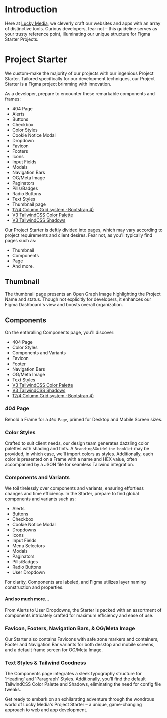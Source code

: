 # Introduction
Here at [Lucky Media](https://www.luckymedia.dev), we cleverly craft our websites and apps with an array of distinctive tools. Curious developers, fear not – this guideline serves as your trusty reference point, illuminating our unique structure for Figma Starter Projects.

# Project Starter
We custom-make the majority of our projects with our ingenious Project Starter. Tailored specifically for our development techniques, our Project Starter is a Figma project brimming with innovation.

As a developer, prepare to encounter these remarkable components and frames:
- 404 Page
- Alerts
- Buttons
- Checkbox
- Color Styles
- Cookie Notice Modal
- Dropdown
- Favicon
- Footers
- Icons
- Input Fields
- Modals
- Navigation Bars
- OG/Meta Image
- Paginators
- Pills/Badges
- Radio Buttons
- Text Styles
- Thumbnail page
- [12/4 Column Grid system · Bootstrap 4)](https://getbootstrap.com/docs/4.0/layout/grid/)
- [V3 TailwindCSS Color Palette](https://tailwindcss.com/docs/customizing-colors)
- [V3 TailwindCSS Shadows](https://tailwindcss.com/docs/drop-shadow)

Our Project Starter is deftly divided into pages, which may vary according to project requirements and client desires. Fear not, as you'll typically find pages such as:
- Thumbnail
- Components
- Page
- And more.

## Thumbnail
The thumbnail page presents an Open Graph Image highlighting the Project Name and status. Though not explicitly for developers, it enhances our Figma Dashboard's view and boosts overall organization.

## Components
On the enthralling Components page, you'll discover:
- 404 Page
- Color Styles
- Components and Variants
- Favicon
- Footer
- Navigation Bars
- OG/Meta Image
- Text Styles
- [V3 TailwindCSS Color Palette](https://tailwindcss.com/docs/customizing-colors)
- [V3 TailwindCSS Shadows](https://tailwindcss.com/docs/drop-shadow)
- [12/4 Column Grid system · Bootstrap 4)](https://getbootstrap.com/docs/4.0/layout/grid/)

### 404 Page
Behold a Frame for a `404 Page`, primed for Desktop and Mobile Screen sizes.

### Color Styles
Crafted to suit client needs, our design team generates dazzling color palettes with shading and tints. A `Branding&Guideline booklet` may be provided, in which case, we'll import colors as styles. Additionally, each color is presented on a Frame with a name and HEX value, often accompanied by a JSON file for seamless Tailwind integration.

### Components and Variants
We toil tirelessly over components and variants, ensuring effortless changes and time efficiency.
In the Starter, prepare to find global components and variants such as:
- Alerts
- Buttons
- Checkbox
- Cookie Notice Modal
- Dropdowns
- Icons
- Input Fields
- Menu Selectors
- Modals
- Paginators
- Pills/Badges
- Radio Buttons
- User Dropdown

For clarity, Components are labeled, and Figma utilizes layer naming construction and properties.

#### And so much more…
From Alerts to User Dropdowns, the Starter is packed with an assortment of components intricately crafted for maximum efficiency and ease of use.

### Favicon, Footers, Navigation Bars, & OG/Meta Image
Our Starter also contains Favicons with safe zone markers and containers, Footer and Navigation Bar variants for both desktop and mobile screens, and a default frame screen for OG/Meta Image.

### Text Styles & Tailwind Goodness
The Components page integrates a sleek typography structure for 'Heading' and 'Paragraph' Styles. Additionally, you'll find the default TailwindCSS Color Palette and Shadows, eliminating the need for config file tweaks.

Get ready to embark on an exhilarating adventure through the wondrous world of Lucky Media's Project Starter – a unique, game-changing approach to web and app development.